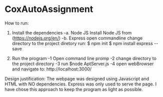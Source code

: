 # CoxAutoAssignment
How to run:
1. Install the dependencies
	-a. Node JS
	    Install Node JS from (https://nodejs.org/en/)
	-b. Express 
	    open commandline
	    change directory to the project diretory
	    run: $ npm init
	         $ npm install express --save

2. Run the program
	-1 Open command line promp
	-2 change directory to the project directory
	-3 run $node AptServer.js
	-4 open webBrowser and navigate to: http://localhost:3000/

Design justification:
The webpage was designed using Javascript and HTML with NO dependencies.
Express was only used to serve the page. I have chose this approach to 
keep the program as light as possible.
